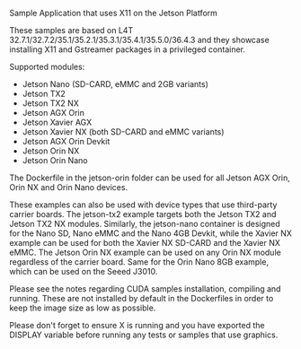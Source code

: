 Sample Application that uses X11 on the Jetson Platform

These samples are based on L4T 32.7.1/32.7.2/35.1/35.2.1/35.3.1/35.4.1/35.5.0/36.4.3 and they showcase installing X11 and Gstreamer packages in a privileged container.

Supported modules:

- Jetson Nano (SD-CARD, eMMC and 2GB variants)
- Jetson TX2
- Jetson TX2 NX
- Jetson AGX Orin
- Jetson Xavier AGX
- Jetson Xavier NX (both SD-CARD and eMMC variants)
- Jetson AGX Orin Devkit
- Jetson Orin NX
- Jetson Orin Nano

The Dockerfile in the jetson-orin folder can be used for all Jetson AGX Orin, Orin NX and Orin Nano devices.

These examples can also be used with device types that use third-party carrier boards.
The jetson-tx2 example targets both the Jetson TX2 and Jetson TX2 NX modules.
Similarly, the jetson-nano container is designed for the Nano SD, Nano eMMC and the Nano 4GB Devkit, while the Xavier NX example can be used
for both the Xavier NX SD-CARD and the Xavier NX eMMC.
The Jetson Orin NX example can be used on any Orin NX module regardless of the carrier board. Same for the Orin Nano 8GB example, which can be used on the Seeed J3010.

Please see the notes regarding CUDA samples installation, compiling and running. These are not installed
by default in the Dockerfiles in order to keep the image size as low as possible.

Please don't forget to ensure X is running and you have exported the DISPLAY variable before
running any tests or samples that use graphics.
